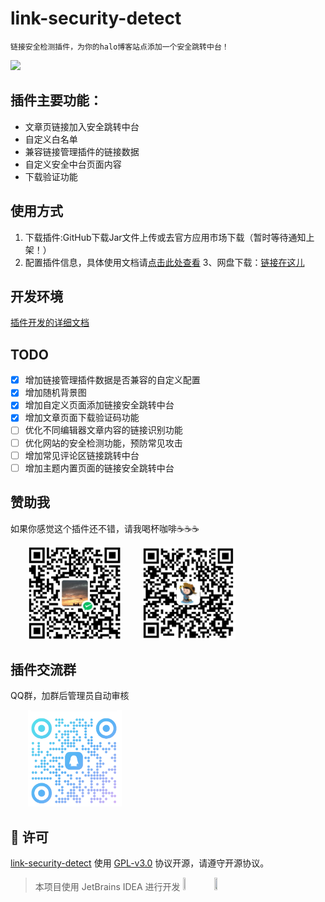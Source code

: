 # link-security-detect

`链接安全检测插件，为你的halo博客站点添加一个安全跳转中台！`

![](https://github.com/wenjing-xin/link-security-detect/assets/130843859/05b75319-088f-42a0-bd44-e51e6d09aadb)

## 插件主要功能：
- 文章页链接加入安全跳转中台
- 自定义白名单
- 兼容链接管理插件的链接数据
- 自定义安全中台页面内容
- 下载验证功能

## 使用方式
1. 下载插件:GitHub下载Jar文件上传或去官方应用市场下载（暂时等待通知上架！）
2. 配置插件信息，具体使用文档请[点击此处查看](https://www.wenjing.xin/archives/407506e2-ce19-43bb-a7ee-4e92e054a91e)
3、网盘下载：[链接在这儿](https://pan.baidu.com/s/1MH3-BuwdPQNrfFaS0JBb2w?pwd=njka)
## 开发环境
[插件开发的详细文档](https://docs.halo.run/developer-guide/plugin/introduction)

## TODO
- [x] 增加链接管理插件数据是否兼容的自定义配置
- [x] 增加随机背景图
- [x] 增加自定义页面添加链接安全跳转中台
- [x] 增加文章页面下载验证码功能
- [ ] 优化不同编辑器文章内容的链接识别功能
- [ ] 优化网站的安全检测功能，预防常见攻击
- [ ] 增加常见评论区链接跳转中台
- [ ] 增加主题内置页面的链接安全跳转中台
## 赞助我
如果你感觉这个插件还不错，请我喝杯咖啡☕️☕️☕️
<div>
&emsp;&emsp;<img src="./docsImg/wxpay.png" width=150px />
&emsp;&emsp;<img src="./docsImg/alipay.png" width=150px />
</div>

## 插件交流群
QQ群，加群后管理员自动审核
<div>
&emsp;&emsp;<img src="./docsImg/qq.png" width=150px />
</div>

## 🔐 许可
[link-security-detect](https://github.com/wenjing-xin/link-security-detect) 使用 [GPL-v3.0](./LICENSE) 协议开源，请遵守开源协议。

> 本项目使用 JetBrains IDEA 进行开发
> <a href="https://www.jetbrains.com/?from=Toolkit"><img src="https://cdn.jsdelivr.net/gh/liuzhihang/oss/pic/article/jetbrains-logo-MrNwcp.png" width="10%" height="10%"></a>
> <a href="https://www.jetbrains.com/?from=Toolkit"><img src="https://cdn.jsdelivr.net/gh/liuzhihang/oss/pic/article/idea-logo-XpnqgG.png" width="10%" height="10%"> </a>




